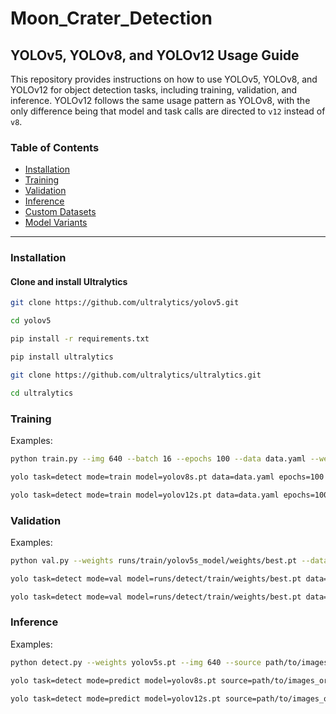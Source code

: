 # Moon_Crater_Detection
## YOLOv5, YOLOv8, and YOLOv12 Usage Guide

This repository provides instructions on how to use YOLOv5, YOLOv8, and YOLOv12 for object detection tasks, including training, validation, and inference. YOLOv12 follows the same usage pattern as YOLOv8, with the only difference being that model and task calls are directed to `v12` instead of `v8`.

### Table of Contents
- [Installation](#installation)
- [Training](#training)
- [Validation](#validation)
- [Inference](#inference)
- [Custom Datasets](#custom-datasets)
- [Model Variants](#model-variants)

---

### Installation

#### Clone and install Ultralytics
```bash
git clone https://github.com/ultralytics/yolov5.git

cd yolov5

pip install -r requirements.txt

pip install ultralytics

git clone https://github.com/ultralytics/ultralytics.git

cd ultralytics
```

### Training

Examples:
```bash
python train.py --img 640 --batch 16 --epochs 100 --data data.yaml --weights yolov5s.pt --name yolov5s_model

yolo task=detect mode=train model=yolov8s.pt data=data.yaml epochs=100 imgsz=640

yolo task=detect mode=train model=yolov12s.pt data=data.yaml epochs=100 imgsz=640
```

### Validation

Examples:
```bash
python val.py --weights runs/train/yolov5s_model/weights/best.pt --data data.yaml --img 640

yolo task=detect mode=val model=runs/detect/train/weights/best.pt data=data.yaml imgsz=640

yolo task=detect mode=val model=runs/detect/train/weights/best.pt data=data.yaml imgsz=640
```

### Inference

Examples:
```bash
python detect.py --weights yolov5s.pt --img 640 --source path/to/images_or_video

yolo task=detect mode=predict model=yolov8s.pt source=path/to/images_or_video imgsz=640

yolo task=detect mode=predict model=yolov12s.pt source=path/to/images_or_video imgsz=640
```

